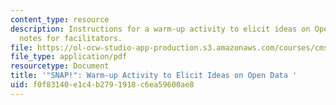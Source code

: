 ```yaml
---
content_type: resource
description: Instructions for a warm-up activity to elicit ideas on Open Data. Includes
  notes for facilitators.
file: https://ol-ocw-studio-app-production.s3.amazonaws.com/courses/cms-611j-creating-video-games-fall-2014/f0f83140e1c4b2791918c6ea59600ae8_MITCMS_611JF14_SNAP_for_WB.pdf
file_type: application/pdf
resourcetype: Document
title: '"SNAP!": Warm-up Activity to Elicit Ideas on Open Data '
uid: f0f83140-e1c4-b279-1918-c6ea59600ae8
---
```

